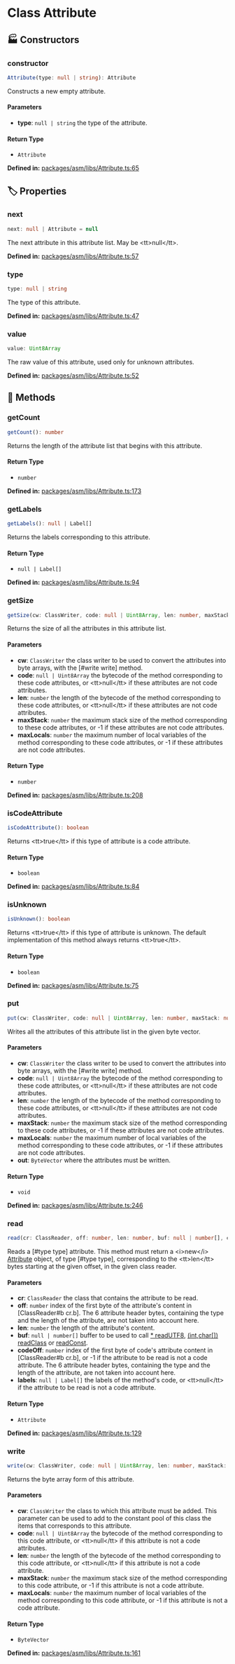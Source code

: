 # Class Attribute

## 🏭 Constructors

### constructor

```ts
Attribute(type: null | string): Attribute
```
Constructs a new empty attribute.
#### Parameters

- **type**: `null | string`
the type of the attribute.
#### Return Type

- `Attribute`

<p style="font-size: 14px; color: var(--vp-c-text-2)">
<strong>Defined in:</strong> <a href="https://github.com/voxelum/minecraft-launcher-core-node/blob/master/packages/asm/libs/Attribute.ts#L65" target="_blank" rel="noreferrer">packages/asm/libs/Attribute.ts:65</a>
</p>


## 🏷️ Properties

### next

```ts
next: null | Attribute = null
```
The next attribute in this attribute list. May be &lt;tt&gt;null&lt;/tt&gt;.
<p style="font-size: 14px; color: var(--vp-c-text-2)">
<strong>Defined in:</strong> <a href="https://github.com/voxelum/minecraft-launcher-core-node/blob/master/packages/asm/libs/Attribute.ts#L57" target="_blank" rel="noreferrer">packages/asm/libs/Attribute.ts:57</a>
</p>


### type <Badge type="tip" text="public" />

```ts
type: null | string
```
The type of this attribute.
<p style="font-size: 14px; color: var(--vp-c-text-2)">
<strong>Defined in:</strong> <a href="https://github.com/voxelum/minecraft-launcher-core-node/blob/master/packages/asm/libs/Attribute.ts#L47" target="_blank" rel="noreferrer">packages/asm/libs/Attribute.ts:47</a>
</p>


### value

```ts
value: Uint8Array
```
The raw value of this attribute, used only for unknown attributes.
<p style="font-size: 14px; color: var(--vp-c-text-2)">
<strong>Defined in:</strong> <a href="https://github.com/voxelum/minecraft-launcher-core-node/blob/master/packages/asm/libs/Attribute.ts#L52" target="_blank" rel="noreferrer">packages/asm/libs/Attribute.ts:52</a>
</p>


## 🔧 Methods

### getCount

```ts
getCount(): number
```
Returns the length of the attribute list that begins with this attribute.
#### Return Type

- `number`

<p style="font-size: 14px; color: var(--vp-c-text-2)">
<strong>Defined in:</strong> <a href="https://github.com/voxelum/minecraft-launcher-core-node/blob/master/packages/asm/libs/Attribute.ts#L173" target="_blank" rel="noreferrer">packages/asm/libs/Attribute.ts:173</a>
</p>


### getLabels

```ts
getLabels(): null | Label[]
```
Returns the labels corresponding to this attribute.
#### Return Type

- `null | Label[]`

<p style="font-size: 14px; color: var(--vp-c-text-2)">
<strong>Defined in:</strong> <a href="https://github.com/voxelum/minecraft-launcher-core-node/blob/master/packages/asm/libs/Attribute.ts#L94" target="_blank" rel="noreferrer">packages/asm/libs/Attribute.ts:94</a>
</p>


### getSize

```ts
getSize(cw: ClassWriter, code: null | Uint8Array, len: number, maxStack: number, maxLocals: number): number
```
Returns the size of all the attributes in this attribute list.
#### Parameters

- **cw**: `ClassWriter`
the class writer to be used to convert the attributes into
byte arrays, with the [#write write] method.
- **code**: `null | Uint8Array`
the bytecode of the method corresponding to these code
attributes, or &lt;tt&gt;null&lt;/tt&gt; if these attributes are not code
attributes.
- **len**: `number`
the length of the bytecode of the method corresponding to
these code attributes, or &lt;tt&gt;null&lt;/tt&gt; if these attributes
are not code attributes.
- **maxStack**: `number`
the maximum stack size of the method corresponding to these
code attributes, or -1 if these attributes are not code
attributes.
- **maxLocals**: `number`
the maximum number of local variables of the method
corresponding to these code attributes, or -1 if these
attributes are not code attributes.
#### Return Type

- `number`

<p style="font-size: 14px; color: var(--vp-c-text-2)">
<strong>Defined in:</strong> <a href="https://github.com/voxelum/minecraft-launcher-core-node/blob/master/packages/asm/libs/Attribute.ts#L208" target="_blank" rel="noreferrer">packages/asm/libs/Attribute.ts:208</a>
</p>


### isCodeAttribute <Badge type="tip" text="public" />

```ts
isCodeAttribute(): boolean
```
Returns &lt;tt&gt;true&lt;/tt&gt; if this type of attribute is a code attribute.
#### Return Type

- `boolean`

<p style="font-size: 14px; color: var(--vp-c-text-2)">
<strong>Defined in:</strong> <a href="https://github.com/voxelum/minecraft-launcher-core-node/blob/master/packages/asm/libs/Attribute.ts#L84" target="_blank" rel="noreferrer">packages/asm/libs/Attribute.ts:84</a>
</p>


### isUnknown <Badge type="tip" text="public" />

```ts
isUnknown(): boolean
```
Returns &lt;tt&gt;true&lt;/tt&gt; if this type of attribute is unknown. The default
implementation of this method always returns &lt;tt&gt;true&lt;/tt&gt;.
#### Return Type

- `boolean`

<p style="font-size: 14px; color: var(--vp-c-text-2)">
<strong>Defined in:</strong> <a href="https://github.com/voxelum/minecraft-launcher-core-node/blob/master/packages/asm/libs/Attribute.ts#L75" target="_blank" rel="noreferrer">packages/asm/libs/Attribute.ts:75</a>
</p>


### put

```ts
put(cw: ClassWriter, code: null | Uint8Array, len: number, maxStack: number, maxLocals: number, out: ByteVector): void
```
Writes all the attributes of this attribute list in the given byte
vector.
#### Parameters

- **cw**: `ClassWriter`
the class writer to be used to convert the attributes into
byte arrays, with the [#write write] method.
- **code**: `null | Uint8Array`
the bytecode of the method corresponding to these code
attributes, or &lt;tt&gt;null&lt;/tt&gt; if these attributes are not code
attributes.
- **len**: `number`
the length of the bytecode of the method corresponding to
these code attributes, or &lt;tt&gt;null&lt;/tt&gt; if these attributes
are not code attributes.
- **maxStack**: `number`
the maximum stack size of the method corresponding to these
code attributes, or -1 if these attributes are not code
attributes.
- **maxLocals**: `number`
the maximum number of local variables of the method
corresponding to these code attributes, or -1 if these
attributes are not code attributes.
- **out**: `ByteVector`
where the attributes must be written.
#### Return Type

- `void`

<p style="font-size: 14px; color: var(--vp-c-text-2)">
<strong>Defined in:</strong> <a href="https://github.com/voxelum/minecraft-launcher-core-node/blob/master/packages/asm/libs/Attribute.ts#L246" target="_blank" rel="noreferrer">packages/asm/libs/Attribute.ts:246</a>
</p>


### read

```ts
read(cr: ClassReader, off: number, len: number, buf: null | number[], codeOff: number, labels: null | Label[]): Attribute
```
Reads a [#type type] attribute. This method must return a
&lt;i&gt;new&lt;/i&gt; [Attribute](@xmcl/asm.Attribute) object, of type [#type type],
corresponding to the &lt;tt&gt;len&lt;/tt&gt; bytes starting at the given offset, in
the given class reader.
#### Parameters

- **cr**: `ClassReader`
the class that contains the attribute to be read.
- **off**: `number`
index of the first byte of the attribute's content in
[ClassReader#b cr.b]. The 6 attribute header bytes,
containing the type and the length of the attribute, are not
taken into account here.
- **len**: `number`
the length of the attribute's content.
- **buf**: `null | number[]`
buffer to be used to call [* readUTF8](#@xmcl/asm.ClassReader.readUTF8), [(int,char[]) readClass](#@xmcl/asm.ClassReader.readClass)
or [readConst](#@xmcl/asm.ClassReader.readConst).
- **codeOff**: `number`
index of the first byte of code's attribute content in
[ClassReader#b cr.b], or -1 if the attribute to be read
is not a code attribute. The 6 attribute header bytes,
containing the type and the length of the attribute, are not
taken into account here.
- **labels**: `null | Label[]`
the labels of the method's code, or &lt;tt&gt;null&lt;/tt&gt; if the
attribute to be read is not a code attribute.
#### Return Type

- `Attribute`

<p style="font-size: 14px; color: var(--vp-c-text-2)">
<strong>Defined in:</strong> <a href="https://github.com/voxelum/minecraft-launcher-core-node/blob/master/packages/asm/libs/Attribute.ts#L129" target="_blank" rel="noreferrer">packages/asm/libs/Attribute.ts:129</a>
</p>


### write

```ts
write(cw: ClassWriter, code: null | Uint8Array, len: number, maxStack: number, maxLocals: number): ByteVector
```
Returns the byte array form of this attribute.
#### Parameters

- **cw**: `ClassWriter`
the class to which this attribute must be added. This
parameter can be used to add to the constant pool of this
class the items that corresponds to this attribute.
- **code**: `null | Uint8Array`
the bytecode of the method corresponding to this code
attribute, or &lt;tt&gt;null&lt;/tt&gt; if this attribute is not a code
attributes.
- **len**: `number`
the length of the bytecode of the method corresponding to this
code attribute, or &lt;tt&gt;null&lt;/tt&gt; if this attribute is not a
code attribute.
- **maxStack**: `number`
the maximum stack size of the method corresponding to this
code attribute, or -1 if this attribute is not a code
attribute.
- **maxLocals**: `number`
the maximum number of local variables of the method
corresponding to this code attribute, or -1 if this attribute
is not a code attribute.
#### Return Type

- `ByteVector`

<p style="font-size: 14px; color: var(--vp-c-text-2)">
<strong>Defined in:</strong> <a href="https://github.com/voxelum/minecraft-launcher-core-node/blob/master/packages/asm/libs/Attribute.ts#L161" target="_blank" rel="noreferrer">packages/asm/libs/Attribute.ts:161</a>
</p>


